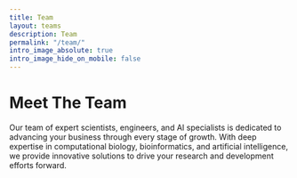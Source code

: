 ```yaml
---
title: Team
layout: teams
description: Team
permalink: "/team/"
intro_image_absolute: true
intro_image_hide_on_mobile: false
---
```


# Meet The Team

Our team of expert scientists, engineers, and AI specialists is dedicated to advancing your business through every stage of growth. With deep expertise in computational biology, bioinformatics, and artificial intelligence, we provide innovative solutions to drive your research and development efforts forward.
